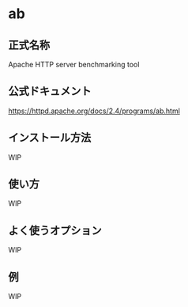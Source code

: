 # ab

## 正式名称

Apache HTTP server benchmarking tool

## 公式ドキュメント

https://httpd.apache.org/docs/2.4/programs/ab.html

## インストール方法

WIP

## 使い方

WIP

## よく使うオプション

WIP

## 例

WIP
